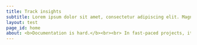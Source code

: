 ```yaml
---
title: Track insights
subtitle: Lorem ipsum dolor sit amet, consectetur adipiscing elit. Magna et eu, purus pharetra arcu, eu faucibus vitae, congue. 
layout: test
page_id: home
about: <b>Documentation is hard.</b><br><br> In fast-paced projects, it can become all too easy to lose track of decisions, or research insights. The alternative is death-by-documentation - where your spend time documenting things across the myriad of tools (JIRA, Confluence, Asana, Sharepoint etc...).
---
```

